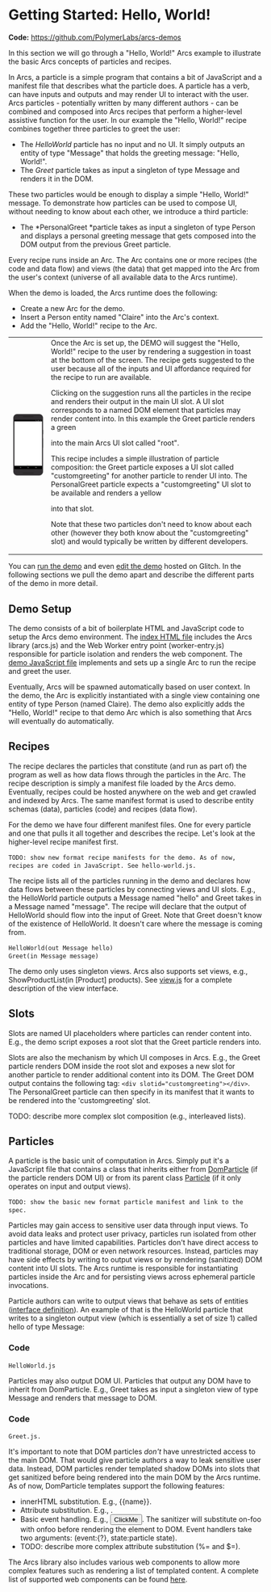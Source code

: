 # Getting Started: Hello, World!

**Code:** https://github.com/PolymerLabs/arcs-demos

In this section we will go through a "Hello, World!" Arcs example to illustrate the basic Arcs concepts of particles and recipes.

In Arcs, a particle is a simple program that contains a bit of JavaScript and a manifest file that describes what the particle does. A particle has a verb, can have inputs and outputs and may render UI to interact with the user. Arcs particles - potentially written by many different authors - can be combined and composed into Arcs recipes that perform a higher-level assistive function for the user. In our example the "Hello, World!" recipe combines together three particles to greet the user:



*   The *HelloWorld* particle has no input and no UI. It simply outputs an entity of type "Message" that holds the greeting message: "Hello, World!".
*   The *Greet* particle takes as input a singleton of type Message and renders it in the DOM.

These two particles would be enough to display a simple "Hello, World!" message. To demonstrate how particles can be used to compose UI, without needing to know about each other, we introduce a third particle:



*   The *PersonalGreet *particle takes as input a singleton of type Person and displays a personal greeting message that gets composed into the DOM output from the previous Greet particle.

Every recipe runs inside an Arc. The Arc contains one or more recipes (the code and data flow) and views (the data) that get mapped into the Arc from the user's context (universe of all available data to the Arcs runtime).

When the demo is loaded, the Arcs runtime does the following:



*   Create a new Arc for the demo.
*   Insert a Person entity named "Claire" into the Arc's context.
*   Add the "Hello, World!" recipe to the Arc.

<table>
  <tr>
   <td>

<img src="images/demo.gif" width="" alt="alt_text" title="image_tooltip">

   </td>
   <td>Once the Arc is set up, the DEMO will suggest the "Hello, World!" recipe to the user by rendering a suggestion in toast at the bottom of the screen. The recipe gets suggested to the user because all of the inputs and UI affordance required for the recipe to run are available.
<p>
Clicking on the suggestion runs all the particles in the recipe and renders their output in the main UI slot. A UI slot corresponds to a named DOM element that particles may render content into. In this example the Greet particle renders a green <code><div></code> into the main Arcs UI slot called "root".
<p>
This recipe includes a simple illustration of particle composition: the Greet particle exposes a UI slot called "customgreeting" for another particle to render UI into. The PersonalGreet particle expects a "customgreeting" UI slot to be available and renders a yellow <code><div></code> into that slot.
<p>
Note that these two particles don't need to know about each other (however they both know about the "customgreeting" slot) and would typically be written by different developers.
   </td>
  </tr>
</table>


You can [run the demo](https://arcs-demos-hello-world.glitch.me/) and even [edit the demo](https://glitch.com/edit/#!/arcs-demos-hello-world) hosted on Glitch. In the following sections we pull the demo apart and describe the different parts of the demo in more detail.


## Demo Setup

The demo consists of a bit of boilerplate HTML and JavaScript code to setup the Arcs demo environment. The [index HTML file](https://github.com/PolymerLabs/arcs-demos/blob/master/hello-world/index.demo.html) includes the Arcs library (arcs.js) and the Web Worker entry point (worker-entry.js) responsible for particle isolation and renders the <demo-flow> web component. The [demo JavaScript file](https://github.com/PolymerLabs/arcs-demos/blob/master/hello-world/demo.js) implements <demo-flow> and sets up a single Arc to run the recipe and greet the user.

Eventually, Arcs will be spawned automatically based on user context. In the demo, the Arc is explicitly instantiated with a single view containing one entity of type Person (named Claire). The demo also explicitly adds the "Hello, World!" recipe to that demo Arc which is also something that Arcs will eventually do automatically.


## Recipes

The recipe declares the particles that constitute (and run as part of) the program as well as how data flows through the particles in the Arc. The recipe description is simply a manifest file loaded by the Arcs demo. Eventually, recipes could be hosted anywhere on the web and get crawled and indexed by Arcs. The same manifest format is used to describe entity schemas (data), particles (code) and recipes (data flow).

For the demo we have four different manifest files. One for every particle and one that pulls it all together and describes the recipe. Let's look at the higher-level recipe manifest first.


```
TODO: show new format recipe manifests for the demo. As of now, recipes are coded in JavaScript. See hello-world.js.
```


The recipe lists all of the particles running in the demo and declares how data flows between these particles by connecting views and UI slots. E.g., the HelloWorld particle outputs a Message named "hello" and Greet takes in a Message named "message". The recipe will declare that the output of HelloWorld should flow into the input of Greet. Note that Greet doesn't know of the existence of HelloWorld. It doesn't care where the message is coming from.


```
HelloWorld(out Message hello)
Greet(in Message message)
```


The demo only uses singleton views. Arcs also supports set views, e.g., ShowProductList(in [Product] products). See [view.js](https://github.com/PolymerLabs/arcs/blob/master/runtime/view.js) for a complete description of the view interface.


## Slots

Slots are named UI placeholders where particles can render content into. E.g., the demo script exposes a root slot that the Greet particle renders into.

Slots are also the mechanism by which UI composes in Arcs. E.g., the Greet particle renders DOM inside the root slot and exposes a new slot for another particle to render additional content into its DOM. The Greet DOM output contains the following tag: `<div slotid="customgreeting"></div>`. The PersonalGreet particle can then specify in its manifest that it wants to be rendered into the 'customgreeting' slot.

TODO: describe more complex slot composition (e.g., interleaved lists). 


## Particles

A particle is the basic unit of computation in Arcs. Simply put it's a JavaScript file that contains a class that inherits either from [DomParticle](https://github.com/PolymerLabs/arcs/blob/master/runtime/dom-particle.js) (if the particle renders DOM UI) or from its parent class [Particle](https://github.com/PolymerLabs/arcs/blob/master/runtime/particle.js) (if it only operates on input and output views).


```
TODO: show the basic new format particle manifest and link to the spec.
```


Particles may gain access to sensitive user data through input views. To avoid data leaks and protect user privacy, particles run isolated from other particles and have limited capabilities. Particles don't have direct access to traditional storage, DOM or even network resources. Instead, particles may have side effects by writing to output views or by rendering (sanitized) DOM content into UI slots. The Arcs runtime is responsible for instantiating particles inside the Arc and for persisting views across ephemeral particle invocations.

Particle authors can write to output views that behave as sets of entities ([interface definition](https://github.com/PolymerLabs/arcs/blob/master/runtime/view.js)). An example of that is the HelloWorld particle that writes to a singleton output view (which is essentially a set of size 1) called hello of type Message:


### Code


```
HelloWorld.js
```


Particles may also output DOM UI. Particles that output any DOM have to inherit from DomParticle. E.g., Greet takes as input a singleton view of type Message and renders that message to DOM.


### Code


```
Greet.js.
```


It's important to note that DOM particles *don't* have unrestricted access to the main DOM. That would give particle authors a way to leak sensitive user data. Instead, DOM particles render templated shadow DOMs into slots that get sanitized before being rendered into the main DOM by the Arcs runtime. As of now, DomParticle templates support the following features:



*   innerHTML substitution. E.g., <span>{{name}}</span>.
*   Attribute substitution. E.g., <span class="{{class}}"></span>.
*   Basic event handling. E.g., <button on-click="_onChooseValue">ClickMe</button>. The sanitizer will substitute on-foo with onfoo before rendering the element to DOM. Event handlers take two arguments: (event:{?}, state:particle state).
*   TODO: describe more complex attribute substitution (%= and $=).

The Arcs library also includes various web components to allow more complex features such as rendering a list of templated content. A complete list of supported web components can be found [here](https://github.com/PolymerLabs/arcs/tree/master/runtime/browser/lib).

